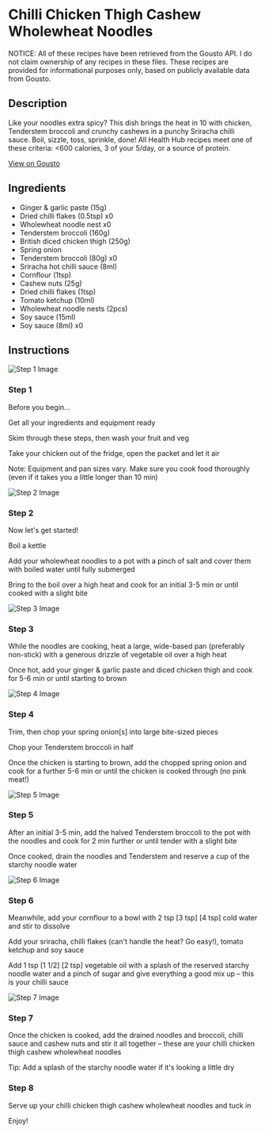 # Chilli Chicken Thigh Cashew Wholewheat Noodles

NOTICE: All of these recipes have been retrieved from the Gousto API. I do not claim ownership of any recipes in these files. These recipes are provided for informational purposes only, based on publicly available data from Gousto.

## Description

Like your noodles extra spicy? This dish brings the heat in 10 with chicken, Tenderstem broccoli and crunchy cashews in a punchy Sriracha chilli sauce. Boil, sizzle, toss, sprinkle, done! All Health Hub recipes meet one of these criteria: <600 calories, 3 of your 5/day, or a source of protein.


[View on Gousto](https://www.gousto.co.uk/recipes/cookbook/10-min-chilli-chicken-thigh-cashew-wholewheat-noodles)

## Ingredients

- Ginger & garlic paste (15g)
- Dried chilli flakes (0.5tsp) x0
- Wholewheat noodle nest x0
- Tenderstem broccoli (160g)
- British diced chicken thigh (250g)
- Spring onion
- Tenderstem broccoli (80g) x0
- Sriracha hot chilli sauce (8ml)
- Cornflour (1tsp)
- Cashew nuts (25g)
- Dried chilli flakes (1tsp)
- Tomato ketchup (10ml)
- Wholewheat noodle nests (2pcs)
- Soy sauce (15ml)
- Soy sauce (8ml) x0

## Instructions

![Step 1 Image](https://production-media.gousto.co.uk/cms/recipe-step-image/Step-1-1689773603975-x200.jpg)

### Step 1

Before you begin...

Get all your ingredients and equipment ready

Skim through these steps, then wash your fruit and veg

Take your chicken out of the fridge, open the packet and let it air

Note: Equipment and pan sizes vary. Make sure you cook food thoroughly (even if it takes you a little longer than 10 min)

![Step 2 Image](https://production-media.gousto.co.uk/cms/recipe-step-image/Step-2-1689773598060-x200.jpg)

### Step 2

Now let's get started!

Boil a kettle

Add your wholewheat noodles to a pot with a pinch of salt and cover them with boiled water until fully submerged

Bring to the boil over a high heat and cook for an initial 3-5 min or until cooked with a slight bite

![Step 3 Image](https://production-media.gousto.co.uk/cms/recipe-step-image/Step-3-1689773593181-x200.jpg)

### Step 3

While the noodles are cooking, heat a large, wide-based pan (preferably non-stick) with a generous drizzle of vegetable oil over a high heat

Once hot, add your ginger & garlic paste and diced chicken thigh and cook for 5-6 min or until starting to brown

![Step 4 Image](https://production-media.gousto.co.uk/cms/recipe-step-image/Step-4-1689773586385-x200.jpg)

### Step 4

Trim, then chop your spring onion[s] into large bite-sized pieces

Chop your Tenderstem broccoli in half

Once the chicken is starting to brown, add the chopped spring onion and cook for a further 5-6 min or until the chicken is cooked through (no pink meat!)

![Step 5 Image](https://production-media.gousto.co.uk/cms/recipe-step-image/step-5-1689773577706-x200.jpg)

### Step 5

After an initial 3-5 min, add the halved Tenderstem broccoli to the pot with the noodles and cook for 2 min further or until tender with a slight bite

Once cooked, drain the noodles and Tenderstem and reserve a cup of the starchy noodle water

![Step 6 Image](https://production-media.gousto.co.uk/cms/recipe-step-image/Step-6-1689773569486-x200.jpg)

### Step 6

Meanwhile, add your cornflour to a bowl with 2 tsp <span class="text-purple">[3 tsp]</span> <span class="text-danger">[4 tsp] </span>cold water and stir to dissolve

Add your sriracha, chilli flakes (can't handle the heat? Go easy!), tomato ketchup and soy sauce

Add 1 tsp <span class="text-purple">[1 1/2]</span> <span class="text-danger">[2 tsp] </span>vegetable oil with a splash of the reserved starchy noodle water and a pinch of sugar and give everything a good mix up – this is your chilli sauce

![Step 7 Image](https://production-media.gousto.co.uk/cms/recipe-step-image/step-7-1689773564831-x200.jpg)

### Step 7

Once the chicken is cooked, add the drained noodles and broccoli, chilli sauce and cashew nuts and stir it all together – these are your chilli chicken thigh cashew wholewheat noodles

Tip: Add a splash of the starchy noodle water if it's looking a little dry

### Step 8

Serve up your chilli chicken thigh cashew wholewheat noodles and tuck in

Enjoy!

